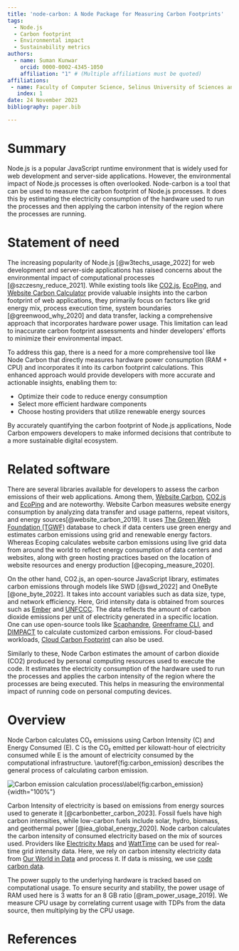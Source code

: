 ```yaml
---
title: 'node-carbon: A Node Package for Measuring Carbon Footprints'
tags:
  - Node.js
  - Carbon footprint
  - Environmental impact
  - Sustainability metrics
authors:
  - name: Suman Kunwar
    orcid: 0000-0002-4345-1050
    affiliation: "1" # (Multiple affiliations must be quoted)
affiliations:
 - name: Faculty of Computer Science, Selinus University of Sciences and Literature, Ragusa, Italy
   index: 1
date: 24 November 2023
bibliography: paper.bib

---
```


# Summary

Node.js is a popular JavaScript runtime environment that is widely used for web development and server-side applications. However, the environmental impact of Node.js processes is often overlooked. Node-carbon is a tool that can be used to measure the carbon footprint of Node.js processes. It does this by estimating the electricity consumption of the hardware used to run the processes and then applying the carbon intensity of the region where the processes are running.

# Statement of need

The increasing popularity of Node.js [@w3techs_usage_2022] for web development and server-side applications has raised concerns about the environmental impact of computational processes [@szczesny_reduce_2021]. While existing tools like [CO2.js](https://developers.thegreenwebfoundation.org/co2js/overview/), [EcoPing](https://ecoping.earth), and [Website Carbon Calculator](https://www.websitecarbon.com/) provide valuable insights into the carbon footprint of web applications, they primarily focus on factors like grid energy mix, process execution time, system boundaries [@greenwood_why_2020] and data transfer, lacking a comprehensive approach that incorporates hardware power usage. This limitation can lead to inaccurate carbon footprint assessments and hinder developers' efforts to minimize their environmental impact.


To address this gap, there is a need for a more comprehensive tool like Node Carbon that directly measures hardware power consumption (RAM + CPU) and incorporates it into its carbon footprint calculations. This enhanced approach would provide developers with more accurate and actionable insights, enabling them to:

- Optimize their code to reduce energy consumption
- Select more efficient hardware components
- Choose hosting providers that utilize renewable energy sources

By accurately quantifying the carbon footprint of Node.js applications, Node Carbon empowers developers to make informed decisions that contribute to a more sustainable digital ecosystem.

# Related software

There are several libraries available for developers to assess the carbon emissions of their web applications. Among them, [Website Carbon](https://www.websitecarbon.com/), [CO2.js](https://www.thegreenwebfoundation.org/) and [EcoPing](https://ecoping.earth/) and are noteworthy. Website Carbon measures website energy consumption by analyzing data transfer and usage patterns, repeat visitors, and energy sources[@website_carbon_2019]. It uses [The Green Web Foundation (TGWF)](https://www.thegreenwebfoundation.org/) database to check if data centers use green energy and estimates carbon emissions using grid and renewable energy factors. Whereas Ecoping calculates website carbon emissions using live grid data from around the world to reflect energy consumption of data centers and websites, along with green hosting practices based on the location of website resources and energy production [@ecoping_measure_2020].
 
On the other hand, CO2.js, an open-source JavaScript library, estimates carbon emissions through models like SWD [@swd_2022] and OneByte [@one_byte_2022]. It takes into account variables such as data size, type, and network efficiency. Here, Grid intensity data is obtained from sources such as [Ember](https://ember-climate.org/) and [UNFCCC](https://unfccc.int/). The data reflects the amount of carbon dioxide emissions per unit of electricity generated in a specific location. One can use open-source tools like [Scaphandre](https://github.com/hubblo-org/scaphandre), [Greenframe CLI](https://github.com/marmelab/greenframe-cli), and [DIMPACT](https://dimpact.org) to calculate customized carbon emissions. For cloud-based workloads, [Cloud Carbon Footprint](https://www.cloudcarbonfootprint.org/) can also be used.



Similarly to these, Node Carbon estimates the amount of carbon dioxide (CO2) produced by personal computing resources used to execute the code. It estimates the electricity consumption of the hardware used to run the processes and applies the carbon intensity of the region where the processes are being executed. This helps in measuring the environmental impact of running code on personal computing devices.

# Overview

Node Carbon calculates CO₂ emissions using Carbon Intensity (C) and Energy Consumed (E). C is the CO₂ emitted per kilowatt-hour of electricity consumed while E is the amount of electricity consumed by the computational infrastructure. \autoref{fig:carbon_emission} describes the general process of calculating carbon emission.

![Carbon emission calculation process\label{fig:carbon_emission}](carbon_emission.png){width="100%"}

Carbon Intensity of electricity is based on emissions from energy sources used to generate it [@carbonbetter_carbon_2023]. Fossil fuels have high carbon intensities, while low-carbon fuels include solar, hydro, biomass, and geothermal power [@iea_global_energy_2020]. Node carbon calculates the carbon intensity of consumed electricity based on the mix of sources used. Providers like [Electricity Maps](https://www.electricitymaps.com/) and [WattTime](https://www.watttime.org/) can be used for real-time grid intensity data. Here, we rely on carbon intensity electricity data from [Our World in Data](https://ourworldindata.org/grapher/carbon-intensity-electricity) and process it. If data is missing, we use [code carbon data](https://mlco2.github.io/codecarbon/methodology.html#id5).


The power supply to the underlying hardware is tracked based on computational usage. To ensure security and stability, the power usage of RAM used here is 3 watts for an 8 GB ratio [@ram_power_usage_2019]. We measure CPU usage by correlating current usage with TDPs from the data source, then multiplying by the CPU usage.


# References